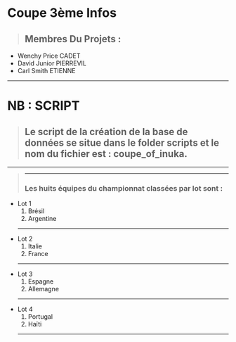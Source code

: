 # Coupe 3ème Infos

> ## Membres Du Projets :

- Wenchy Price CADET
- David Junior PIERREVIL
- Carl Smith ETIENNE

---

# NB : SCRIPT

> ## Le script de la création de la base de données se situe dans le folder scripts et le nom du fichier est : **coupe_of_inuka**.

---
> ---
>
> ### **Les huits équipes du championnat classées par lot sont :**

- Lot 1
  1. Brésil
  2. Argentine
  ***
- Lot 2
  1. Italie
  2. France
  ***
- Lot 3
  1. Espagne
  2. Allemagne
  ***
- Lot 4
  1. Portugal
  2. Haïti
  ***
